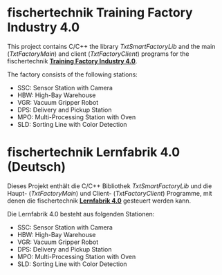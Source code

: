 # fischertechnik Training Factory Industry 4.0
This project contains C/C++ the library *TxtSmartFactoryLib* and the main (*TxtFactoryMain*) and client (*TxtFactoryClient*) programs
for the fischertechnik [**Training Factory Industry 4.0**](https://www.fischertechnik.de/en/service/elearning/teaching/lernfabrik-4).

The factory consists of the following stations:
* SSC: Sensor Station with Camera
* HBW: High-Bay Warehouse
* VGR: Vacuum Gripper Robot
* DPS: Delivery and Pickup Station
* MPO: Multi-Processing Station with Oven
* SLD: Sorting Line with Color Detection

# fischertechnik Lernfabrik 4.0 (Deutsch)
Dieses Projekt enthält die C/C++ Bibliothek *TxtSmartFactoryLib* und die Haupt- (*TxtFactoryMain*) und Client- (*TxtFactoryClient*) Programme,
mit denen die fischertechnik [**Lernfabrik 4.0**](https://www.fischertechnik.de/en/service/elearning/teaching/lernfabrik-4) gesteuert werden kann.

Die Lernfabrik 4.0 besteht aus folgenden Stationen:
* SSC: Sensor Station with Camera
* HBW: High-Bay Warehouse
* VGR: Vacuum Gripper Robot
* DPS: Delivery and Pickup Station
* MPO: Multi-Processing Station with Oven
* SLD: Sorting Line with Color Detection
